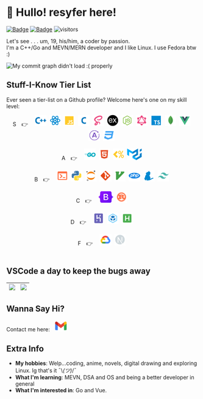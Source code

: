 # 👋 Hullo! resyfer here!</i>

[![Badge](https://cp-logo.vercel.app/codechef/resyfer?logo=true)](https://www.codechef.com/users/resyfer) [![Badge](https://cp-logo.vercel.app/codeforces/resyfer?logo=true)](https://codeforces.com/profile/resyfer) ![visitors](https://visitor-badge.glitch.me/badge?page_id=resyfer.resyfer)

Let's see . . . um, 19, his/him, a coder by passion.<br/>
I'm a C++/Go and MEVN/MERN developer and I like Linux. I use Fedora btw :)
<br>

<img src="https://activity-graph.herokuapp.com/graph?username=resyfer&theme=react-dark&line=4722df&color=efefef&bg_color=2A2D32&custom_title=Me%20Doing%20What%20I%20Do&hide_border=true" alt="My commit graph didn't load :( properly"/>

## Stuff-I-Know Tier List

Ever seen a tier-list on a Github profile? Welcome here's one on my skill level:
<br>

<div align="center" width=100%>
S&emsp;👉&emsp;
<img title="C++" height="30" src="./img/cpp.svg">&nbsp;
<img title="React" height="30" src="./img/reactjs.svg">&nbsp;
<img title="JavaScript" height="30" src="./img/javascript.svg">&nbsp;
<img title="C" height="30" src="./img/c.svg">&nbsp;
<img title="Syntactically Awesome Style Sheets (Sass)" height="30" src="./img/sass.svg">&nbsp;
<img title="Express" height="30" src="./img/express.svg">&nbsp;
<img title="NodeJS" height="30" src="./img/nodejs.svg">&nbsp;
<img title="GraphQL" height="30" src="./img/graphql.svg">&nbsp;
<img title="TypeScript" height="30" src="./img/typescript.svg">&nbsp;
<img title="MongoDB" height="30" src="./img/mongodb.svg">&nbsp;
<img title="Vue 3" height="30" src="./img/vue.svg">&nbsp;
<img title="Apollo Server, React and Vue Clients for GraphQl" height="30" src="./img/apollo.svg">&nbsp;
<img title="CSS 3" height="30" src="./img/css.svg">&nbsp;
</div>
<br/>
<div align="center" width=100%>
A&emsp;👉&emsp;
<img title="Go" height="30" src="./img/go.svg">&nbsp;
<img title="HTML 5" height="30" src="./img/html.svg">&nbsp;
<img title="EJS" height="30" src="./img/ejs.svg">&nbsp;
<img title="Material UI" height="30" src="./img/materialui.svg">&nbsp;

</div>
<br/>
<div align="center" width=100%>
B&emsp;👉&emsp;
<img title="Bash and Fish Script" height="30" src="./img/console.svg">&nbsp;
<img title="Python 3" height="30" src="./img/python.svg">&nbsp;
<img title="Jupyter Notebooks" height="30" src="./img/jupyter.svg">&nbsp;
<img title="Git" height="30" src="./img/git.svg">&nbsp;
<img title="Vim & NeoVim" height="30" src="./img/vim.svg">&nbsp;
<img title="PHP 7" height="30" src="./img/php.svg">&nbsp;
<img title="Yarn 1" height="30" src="./img/yarn.svg">&nbsp;
<img title="Tailwind CSS" height="30" src="./img/tailwindcss.svg">&nbsp;
</div>
<br/>
<div align="center" width=100%>
C&emsp;👉&emsp;
<img title="Bootstrap 5" height="30" src="./img/bootstrap5.svg">&nbsp;
<img title="Rust" height="30" src="./img/rust.svg">&nbsp;
</div>
<br/>
<div align="center" width=100%>
D&emsp;👉&emsp;
<img title="Heroku" height="30" src="./img/heroku.svg">&nbsp;
<img title="Webpack" height="30" src="./img/webpack.svg">&nbsp;
<img title="AutoHotKey (AHK)" height="30" src="./img/autohotkey.svg">&nbsp;
</div>
<br/>
<div align="center" width=100%>
F&emsp;👉&emsp;
<img title="Google Cloud Platform" height="30" src="./img/gcp.svg">&nbsp;
<img title="NextJS" height="30" src="./img/next.svg">&nbsp;
</div>
</div>
<br>

## VSCode a day to keep the bugs away

<div align="center" width=100%>
  
  | <img height="150" src="https://github-readme-stats.vercel.app/api/top-langs/?username=resyfer&theme=synthwave&layout=compact"> | <img height="150" src="https://github-readme-stats.vercel.app/api?username=resyfer&count_private=t&hide=stars&theme=synthwave"> |
  |---|---|

</div>

## Wanna Say Hi?

Contact me here:&emsp;<a title="Gmail" href="https://mail.google.com/mail/u/0/?view=cm&fs=1&to=resyfer.dev@gmail.com&tf=1"><img height="30" src="./img/gmail.svg"></a>

## Extra Info

- <strong>My hobbies</strong>: Welp...coding, anime, novels, digital drawing and exploring Linux. Ig that's it ¯\\_(ツ)_/¯
- <strong>What I'm learning</strong>: MEVN, DSA and OS and being a better developer in general
- <strong>What I'm interested in</strong>: Go and Vue.

